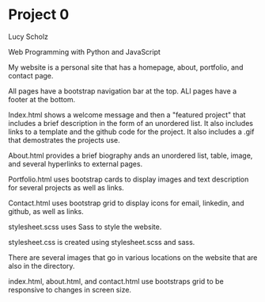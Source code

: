 # Project 0
Lucy Scholz

Web Programming with Python and JavaScript

My website is a personal site that has a homepage, about, portfolio, and contact page.

All pages have a bootstrap navigation bar at the top.
ALl pages have a footer at the bottom.

Index.html shows a welcome message and then a "featured project" that includes a brief description in the form of an unordered list. It also includes links to a template and the github code for the project. It also includes a .gif that demostrates the projects use.

About.html provides a brief biography ands an unordered list, table, image, and several hyperlinks to external pages.

Portfolio.html uses bootstrap cards to display images and text description for several projects as well as links.

Contact.html uses bootstrap grid to display icons for email, linkedin, and github, as well as links.

stylesheet.scss uses Sass to style the website.

stylesheet.css is created using stylesheet.scss and sass.

There are several images that go in various locations on the website that are also in the directory.

index.html, about.html, and contact.html use bootstraps grid to be responsive to changes in screen size.